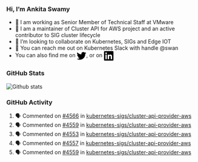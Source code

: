 ### Hi, I’m Ankita Swamy

- 💼 I am working as Senior Member of Technical Staff at VMware
- 👀 I am a maintainer of Cluster API for AWS project and an active contributor to SIG cluster lifecycle
- 💞️ I’m looking to collaborate on Kubernetes, SIGs and Edge IOT
- 💬 You can reach me out on Kubernetes Slack with handle @swan
- You can also find me on <a href="https://twitter.com/SwamyAnkita" target="blank"><img align="center" src="https://raw.githubusercontent.com/Ankitasw/Ankitasw/master/svg/twitter.svg" alt="Ankitasw" height="25" width="25" color="#1DA1f2" /></a>, or on <a href="https://www.linkedin.com/in/Ankitaswamy/" target="blank"><img align="center" src="https://raw.githubusercontent.com/Ankitasw/Ankitasw/master/svg/linkedin.svg" alt="Ankitasw" height="25" width="25" /></a>

### GitHub Stats
![Github stats](https://github-readme-stats.vercel.app/api?username=Ankitasw&count_private=true&show_icons=true&theme=tokyonight)

### GitHub Activity 
<!--START_SECTION:activity-->
1. 🗣 Commented on [#4566](https://github.com/kubernetes-sigs/cluster-api-provider-aws/pull/4566#issuecomment-1757079976) in [kubernetes-sigs/cluster-api-provider-aws](https://github.com/kubernetes-sigs/cluster-api-provider-aws)
2. 🗣 Commented on [#4559](https://github.com/kubernetes-sigs/cluster-api-provider-aws/pull/4559#issuecomment-1757078934) in [kubernetes-sigs/cluster-api-provider-aws](https://github.com/kubernetes-sigs/cluster-api-provider-aws)
3. 🗣 Commented on [#4553](https://github.com/kubernetes-sigs/cluster-api-provider-aws/pull/4553#issuecomment-1757078657) in [kubernetes-sigs/cluster-api-provider-aws](https://github.com/kubernetes-sigs/cluster-api-provider-aws)
4. 🗣 Commented on [#4557](https://github.com/kubernetes-sigs/cluster-api-provider-aws/pull/4557#issuecomment-1756832185) in [kubernetes-sigs/cluster-api-provider-aws](https://github.com/kubernetes-sigs/cluster-api-provider-aws)
5. 🗣 Commented on [#4559](https://github.com/kubernetes-sigs/cluster-api-provider-aws/pull/4559#issuecomment-1756828761) in [kubernetes-sigs/cluster-api-provider-aws](https://github.com/kubernetes-sigs/cluster-api-provider-aws)
<!--END_SECTION:activity-->
